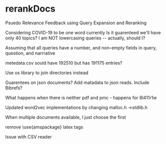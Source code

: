# rerankDocs
Psuedo Relevance Feedback using Query Expansion and Reranking

Considering COVID-19 to be one word currently
Is it guarenteed we'll have only 40 topics?
I am NOT lowercasing queries -- actually, should I?

Assuming that all queries have a number, and non-empty fields in query, question, and narrrative

metedata.csv sould have 192510 but has 191175 entries?

Use os library to join directories instead

Guarentees on json documents?
Add matadata to json reads. Include Bibrefs?

What happens when there is neither pdf and pmc - happens for 8l411r1w

Updated word2vec implementations by changing malloc.h ->stdlib.h

When multiple documents available, I just choose the first

remove \use{amspackage} latex tags

Issue with CSV reader